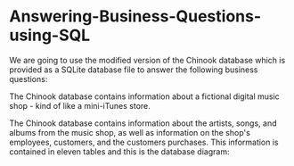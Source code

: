 # Answering-Business-Questions-using-SQL

We are going to use the modified version of the Chinook database which is provided as a SQLite database file to answer the following business questions:

The Chinook database contains information about a fictional digital music shop - kind of like a mini-iTunes store.

The Chinook database contains information about the artists, songs, and albums from the music shop, as well as information on the shop's employees, customers, and the customers purchases. This information is contained in eleven tables and this is the database diagram:
